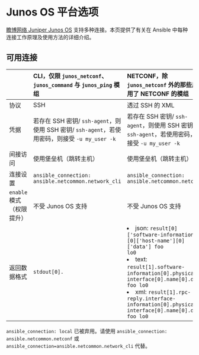 # Junos OS 平台选项

[瞻博网络 Juniper Junos OS](https://galaxy.ansible.com/ui/repo/published/junipernetworks/junos) 支持多种连接。本页提供了有关在 Ansible 中每种连接工作原理及使用方法的详细介绍。


## 可用连接


|  | CLI，仅限 `junos_netconf`、`junos_command` 与 `junos_ping` 模组 | NETCONF，除 `junos_netconf` 外的那些启用了 NETCONF 的模组 |
| :-- | :-- | :-- |
| 协议 | SSH | 透过 SSH 的 XML |
| 凭据 | 若存在 SSH 密钥/ `ssh-agent`，则使用 SSH 密钥/ `ssh-agent`，若使用密码，则接受 `-u my_user -k` | 若存在 SSH 密钥/ `ssh-agent`，则使用 SSH 密钥/ `ssh-agent`，若使用密码，则接受 `-u my_user -k` |
| 间接访问 | 使用堡垒机（跳转主机） | 使用堡垒机（跳转主机） |
| 连接设置 | `ansible_connection: ansible.netcommon.network_cli` | `ansible_connection: ansible.netcommon.netconf` |
| `enable` 模式（权限提升） | 不受 Junos OS 支持 | 不受 Junos OS 支持 |
| 返回数据格式 | `stdout[0].` | <li>json: <code>result[0]['software-information'][0]['host-name'][0]['data'] foo lo0</code></li><li>text: <code>result[1].software-information[0].physical-interface[0].name[0].data foo lo0</code></li><li>xml: <code>result[1].rpc-reply.interface-information[0].physical-interface[0].name[0].data foo lo0</code></li>


`ansible_connection: local` 已被弃用。请使用 `ansible_connection: ansible.netcommon.netconf` 或 `ansible_connection=ansible.netcommon.network_cli` 代替。
